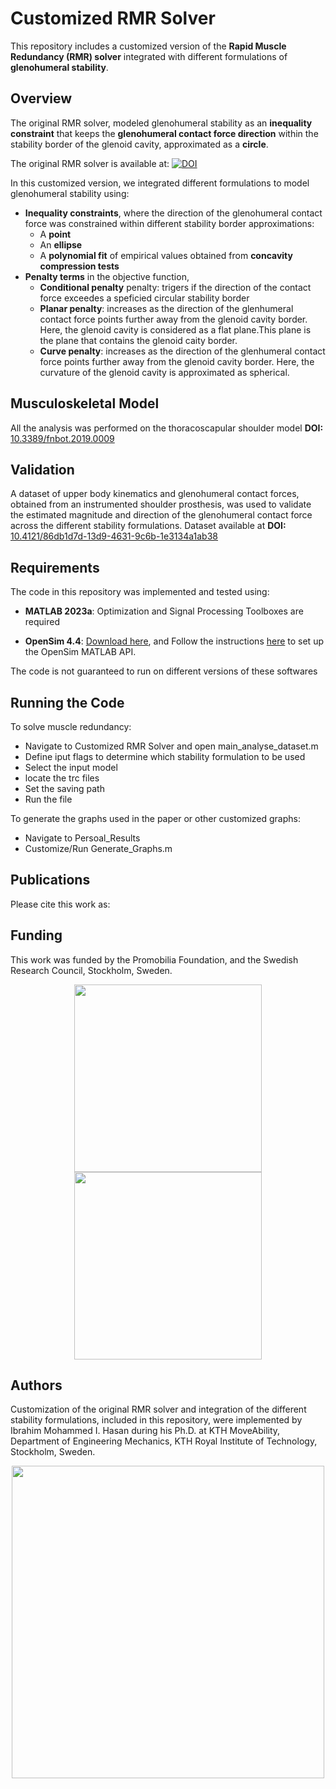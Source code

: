 # Customized RMR Solver 

This repository includes a customized version of the **Rapid Muscle Redundancy (RMR) solver** integrated with different formulations of **glenohumeral stability**.  

## Overview  

The original RMR solver, modeled glenohumeral stability as an **inequality constraint** that keeps the **glenohumeral contact force direction** within the stability border of the glenoid cavity, approximated as a **circle**.  

The original RMR solver is available at: [![DOI](https://zenodo.org/badge/DOI/10.5281/zenodo.8360269.svg)](https://doi.org/10.5281/zenodo.8360269)

In this customized version, we integrated different formulations to model glenohumeral stability using:  

- **Inequality constraints**, where the direction of the glenohumeral contact force was constrained within different stability border approximations:  
  - A **point**  
  - An **ellipse**  
  - A **polynomial fit** of empirical values obtained from **concavity compression tests**  
- **Penalty terms** in the objective function,
  - **Conditional penalty** penalty: trigers if the direction of the contact force exceedes a speficied circular stability border
  - **Planar penalty**: increases as the direction of the glenhumeral contact force points further away from the glenoid cavity border. Here, the glenoid cavity is considered as a flat plane.This plane is the plane that contains the glenoid caity border.
  -  **Curve penalty**: increases as the direction of the glenhumeral contact force points further away from the glenoid cavity border. Here, the curvature of the glenoid cavity is approximated as spherical.

 ## Musculoskeletal Model
 All the analysis was performed on the thoracoscapular shoulder model **DOI:** [10.3389/fnbot.2019.0009](https://doi.org/10.3389/fnbot.2019.00090)

## Validation  

A dataset of upper body kinematics and glenohumeral contact forces, obtained from an instrumented shoulder prosthesis, was used to validate the estimated magnitude and direction of the glenohumeral contact force across the different stability formulations.
Dataset available at **DOI:** [10.4121/86db1d7d-13d9-4631-9c6b-1e3134a1ab38](https://doi.org/10.4121/86db1d7d-13d9-4631-9c6b-1e3134a1ab38)

## Requirements
The code in this repository was implemented and tested using:

  -  **MATLAB 2023a**: Optimization and Signal Processing Toolboxes are required
     
  - **OpenSim 4.4**: [Download here](https://simtk.org/frs/?group_id=91), and Follow the instructions [here](https://simtk-confluence.stanford.edu:8443/display/OpenSim/Scripting+with+Matlab) to set up the OpenSim MATLAB API.

  The code is not guaranteed to run on different versions of these softwares

## Running the Code
To solve muscle redundancy:
- Navigate to Customized RMR Solver and open main_analyse_dataset.m
- Define iput flags to determine which stability formulation to be used
- Select the input model
- locate the trc files
- Set the saving path
- Run the file

To generate the graphs used in the paper or other customized graphs:
- Navigate to Persoal_Results
- Customize/Run Generate_Graphs.m

## Publications
Please cite this work as:


## Funding
This work was funded by the Promobilia Foundation, and the Swedish Research Council, Stockholm, Sweden. 

<p align="center">
  <img src="https://github.com/user-attachments/assets/1279341c-86dd-41ad-ba88-712d21e1af96" width="300" hspace="20">
  <img src="https://github.com/user-attachments/assets/6e0aeae9-4fcc-4795-b695-533111dd219e" width="300">
</p>

## Authors
Customization of the original RMR solver and integration of the different stability formulations, included in this repository, were implemented by Ibrahim Mohammed I. Hasan during his Ph.D. at KTH MoveAbility, Department of Engineering Mechanics, KTH Royal Institute of Technology, Stockholm, Sweden. 


<p align="center">
  <img src="https://github.com/user-attachments/assets/cf9c908b-f8f7-413e-9b7f-19e1e80450b1" width="500">
</p>



